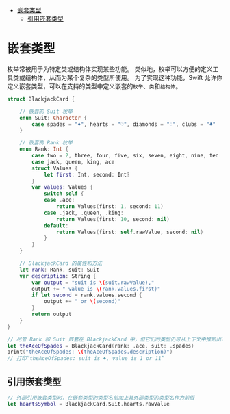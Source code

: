 <!-- TOC -->

- [嵌套类型](#%E5%B5%8C%E5%A5%97%E7%B1%BB%E5%9E%8B)
    - [引用嵌套类型](#%E5%BC%95%E7%94%A8%E5%B5%8C%E5%A5%97%E7%B1%BB%E5%9E%8B)

<!-- /TOC -->

# 嵌套类型

枚举常被用于为特定类或结构体实现某些功能。
类似地，枚举可以方便的定义工具类或结构体，从而为某个复杂的类型所使用。
为了实现这种功能，Swift 允许你定义嵌套类型，可以在支持的类型中定义嵌套的`枚举`、`类`和`结构体`。

```swift
struct BlackjackCard {

    // 嵌套的 Suit 枚举
    enum Suit: Character {
        case spades = "♠", hearts = "♡", diamonds = "♢", clubs = "♣"
    }

    // 嵌套的 Rank 枚举
    enum Rank: Int {
        case two = 2, three, four, five, six, seven, eight, nine, ten
        case jack, queen, king, ace
        struct Values {
            let first: Int, second: Int?
        }
        var values: Values {
            switch self {
            case .ace:
                return Values(first: 1, second: 11)
            case .jack, .queen, .king:
                return Values(first: 10, second: nil)
            default:
                return Values(first: self.rawValue, second: nil)
            }
        }
    }

    // BlackjackCard 的属性和方法
    let rank: Rank, suit: Suit
    var description: String {
        var output = "suit is \(suit.rawValue),"
        output += " value is \(rank.values.first)"
        if let second = rank.values.second {
            output += " or \(second)"
        }
        return output
    }
}

// 尽管 Rank 和 Suit 嵌套在 BlackjackCard 中，但它们的类型仍可从上下文中推断出来，所以在初始化实例时能够单独通过成员名称（.ace 和 .spades）引用枚举实例。
let theAceOfSpades = BlackjackCard(rank: .ace, suit: .spades)
print("theAceOfSpades: \(theAceOfSpades.description)")
// 打印“theAceOfSpades: suit is ♠, value is 1 or 11”
```

## 引用嵌套类型

```swift
// 外部引用嵌套类型时，在嵌套类型的类型名前加上其外部类型的类型名作为前缀
let heartsSymbol = BlackjackCard.Suit.hearts.rawValue
```
